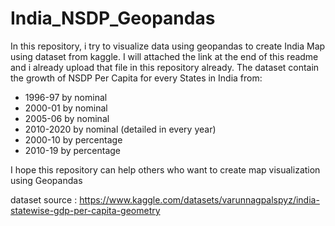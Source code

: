 # India_NSDP_Geopandas
In this repository, i try to visualize data using geopandas to create India Map using dataset from kaggle. I will attached the link at the end of this readme and i already upload that file in this repository already.
The dataset contain the growth of NSDP Per Capita for every States in India from:
- 1996-97 by nominal
- 2000-01 by nominal
- 2005-06 by nominal
- 2010-2020 by nominal (detailed in every year)
- 2000-10 by percentage
- 2010-19 by percentage


I hope this repository can help others who want to create map visualization using Geopandas

dataset source : https://www.kaggle.com/datasets/varunnagpalspyz/india-statewise-gdp-per-capita-geometry
